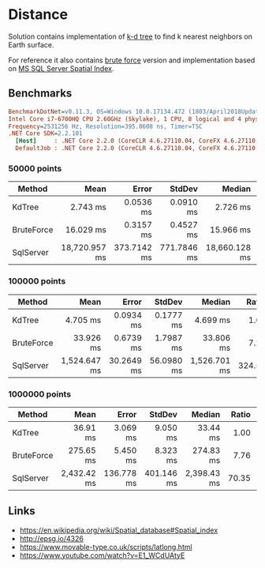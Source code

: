 # Distance

Solution contains implementation of [k-d tree](https://en.wikipedia.org/wiki/K-d_tree) to find k nearest neighbors on Earth surface.

For reference it also contains [brute force](./distance/BruteForce/LocationsBruteRepository.cs) version and implementation based on [MS SQL Server Spatial Index](./distance/Sql/LocationsSqlRepository.cs).

## Benchmarks

``` ini
BenchmarkDotNet=v0.11.3, OS=Windows 10.0.17134.472 (1803/April2018Update/Redstone4)
Intel Core i7-6700HQ CPU 2.60GHz (Skylake), 1 CPU, 8 logical and 4 physical cores
Frequency=2531256 Hz, Resolution=395.0608 ns, Timer=TSC
.NET Core SDK=2.2.101
  [Host]     : .NET Core 2.2.0 (CoreCLR 4.6.27110.04, CoreFX 4.6.27110.04), 64bit RyuJIT
  DefaultJob : .NET Core 2.2.0 (CoreCLR 4.6.27110.04, CoreFX 4.6.27110.04), 64bit RyuJIT
```

### 50000 points

|     Method |          Mean |       Error |      StdDev |        Median |    Ratio | RatioSD | Rank |
|----------- |--------------:|------------:|------------:|--------------:|---------:|--------:|-----:|
|     KdTree |      2.743 ms |   0.0536 ms |   0.0910 ms |      2.726 ms |     1.00 |    0.00 |    1 |
| BruteForce |     16.029 ms |   0.3157 ms |   0.4527 ms |     15.966 ms |     5.82 |    0.27 |    2 |
|  SqlServer | 18,720.957 ms | 373.7142 ms | 771.7846 ms | 18,660.128 ms | 6,888.28 |  329.33 |    3 |

### 100000 points

|     Method |         Mean |      Error |     StdDev |       Median |  Ratio | RatioSD | Rank |
|----------- |-------------:|-----------:|-----------:|-------------:|-------:|--------:|-----:|
|     KdTree |     4.705 ms |  0.0934 ms |  0.1777 ms |     4.699 ms |   1.00 |    0.00 |    1 |
| BruteForce |    33.926 ms |  0.6739 ms |  1.7987 ms |    33.806 ms |   7.21 |    0.46 |    2 |
|  SqlServer | 1,524.647 ms | 30.2649 ms | 56.0980 ms | 1,526.701 ms | 324.56 |   16.41 |    3 |

### 1000000 points

|     Method |        Mean |      Error |     StdDev |      Median | Ratio | RatioSD | Rank |
|----------- |------------:|-----------:|-----------:|------------:|------:|--------:|-----:|
|     KdTree |    36.91 ms |   3.069 ms |   9.050 ms |    33.44 ms |  1.00 |    0.00 |    1 |
| BruteForce |   275.65 ms |   5.450 ms |   8.323 ms |   274.83 ms |  7.76 |    1.79 |    2 |
|  SqlServer | 2,432.42 ms | 136.778 ms | 401.146 ms | 2,398.43 ms | 70.35 |   21.49 |    3 |


## Links

* <https://en.wikipedia.org/wiki/Spatial_database#Spatial_index>
* <http://epsg.io/4326>
* <https://www.movable-type.co.uk/scripts/latlong.html>
* <https://www.youtube.com/watch?v=E1_WCdUAtyE>
